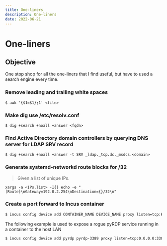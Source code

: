 ```yaml
---
title: One-liners
description: One-liners
date: 2022-06-21
---
```

# One-liners

## Objective

One stop shop for all the one-liners that I find useful, but have to used a search engine every time.

### Remove leading and trailing white spaces

```shell
$ awk '{$1=$1};1' <file>
```

### Make dig use /etc/resolv.conf

```shell
$ dig +search +noall +answer <fqdn>
```

### Find Active Directory domain controllers by querying DNS server for LDAP SRV record

```shell
$ dig +search +noall +answer -t SRV _ldap._tcp.dc._msdcs.<domain>
```

### Generate systemd-networkd route blocks for /32

> Given a list of unique IPs.

```shell
xargs -a <IPs.list> -I{} echo -e "[Route]\nGateway=192.0.2.254\nDestination={}/32\n"
```

### Create a port forward to Incus container

```bash
$ incus config device add CONTAINER_NAME DEVICE_NAME proxy listen=tcp:HOST_IP:HOST_PORT connect=tcp:CONTAINER_IP:CONTAINER_PORT
```

The following example is used to expose a rogue pyRDP service running in a container to the host LAN

```bash
$ incus config device add pyrdp pyrdp-3389 proxy listen=tcp:0.0.0.0:3389 connect=tcp:0.0.0.0:3389
```



